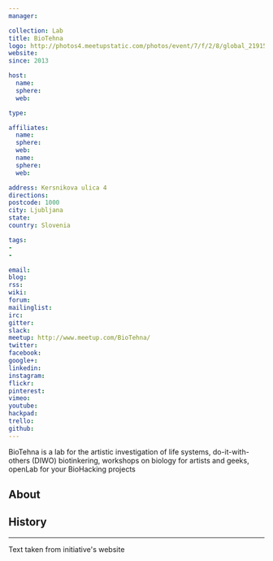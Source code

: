 ```yaml
---
manager:

collection: Lab
title: BioTehna
logo: http://photos4.meetupstatic.com/photos/event/7/f/2/8/global_219152552.jpeg
website:
since: 2013

host:
  name:
  sphere:
  web:

type:

affiliates:
  name:
  sphere:
  web:
  name:
  sphere:
  web:

address: Kersnikova ulica 4
directions:
postcode: 1000
city: Ljubljana
state:
country: Slovenia

tags:
-
-

email:
blog:
rss:
wiki:
forum:
mailinglist:
irc:
gitter:
slack:
meetup: http://www.meetup.com/BioTehna/
twitter:
facebook:
google+:
linkedin:
instagram:
flickr:
pinterest:
vimeo:
youtube:
hackpad:
trello:
github:
---
```

BioTehna is a lab for the artistic investigation of life systems, do-it-with-others (DIWO) biotinkering, workshops on biology for artists and geeks, openLab for your BioHacking projects
## About

## History

---
Text taken from initiative's website
